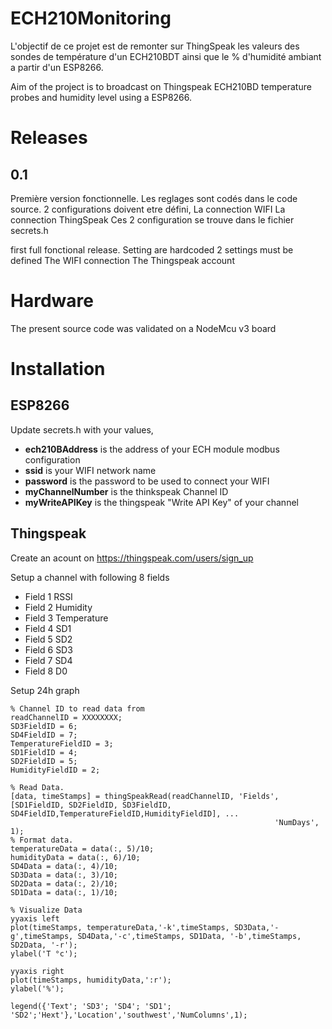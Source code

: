 # ECH210Monitoring
L'objectif de ce projet est de remonter sur ThingSpeak les valeurs des sondes de température d'un ECH210BDT ainsi que le % d'humidité ambiant a partir d'un ESP8266.

Aim of the project is to broadcast on Thingspeak ECH210BD temperature probes and humidity level using a ESP8266.

# Releases

## 0.1
Première version fonctionnelle. Les reglages sont codés dans le code source.
2 configurations doivent etre défini,
  La connection WIFI
  La connection ThingSpeak
Ces 2 configuration se trouve dans le fichier secrets.h

first full fonctional release. Setting are hardcoded
2 settings must be defined
  The WIFI connection
  The Thingspeak account

# Hardware
The present source code was validated on a NodeMcu v3 board

# Installation
## ESP8266
Update secrets.h with your values,

* **ech210BAddress** is the address of your ECH module modbus configuration
* **ssid** is your WIFI network name
* **password** is the password to be used to connect your WIFI
* **myChannelNumber** is the thinkspeak Channel ID
* **myWriteAPIKey** is the thingspeak "Write API Key" of your channel

## Thingspeak
Create an acount on https://thingspeak.com/users/sign_up

Setup a channel with following 8 fields
*    Field 1 RSSI
*    Field 2 Humidity
*    Field 3 Temperature
*    Field 4 SD1
*    Field 5 SD2
*    Field 6 SD3
*    Field 7 SD4
*    Field 8 D0

Setup 24h graph

```
% Channel ID to read data from 
readChannelID = XXXXXXXX; 
SD3FieldID = 6; 
SD4FieldID = 7; 
TemperatureFieldID = 3; 
SD1FieldID = 4; 
SD2FieldID = 5; 
HumidityFieldID = 2;

% Read Data. 
[data, timeStamps] = thingSpeakRead(readChannelID, 'Fields',[SD1FieldID, SD2FieldID, SD3FieldID, SD4FieldID,TemperatureFieldID,HumidityFieldID], ...
                                                           'NumDays', 1);
% Format data.
temperatureData = data(:, 5)/10;
humidityData = data(:, 6)/10;
SD4Data = data(:, 4)/10;
SD3Data = data(:, 3)/10;
SD2Data = data(:, 2)/10;
SD1Data = data(:, 1)/10;

% Visualize Data
yyaxis left
plot(timeStamps, temperatureData,'-k',timeStamps, SD3Data,'-g',timeStamps, SD4Data,'-c',timeStamps, SD1Data, '-b',timeStamps, SD2Data, '-r');
ylabel('T °c');

yyaxis right
plot(timeStamps, humidityData,':r');
ylabel('%');

legend({'Text'; 'SD3'; 'SD4'; 'SD1'; 'SD2';'Hext'},'Location','southwest','NumColumns',1);
```
